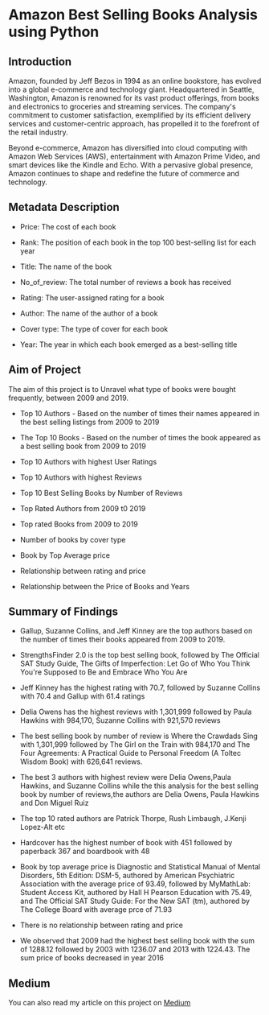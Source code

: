 # Amazon Best Selling Books Analysis using Python

## Introduction
Amazon, founded by Jeff Bezos in 1994 as an online bookstore, has evolved into a global e-commerce and technology giant. Headquartered in Seattle, Washington, Amazon is renowned for its vast product offerings, from books and electronics to groceries and streaming services. The company's commitment to customer satisfaction, exemplified by its efficient delivery services and customer-centric approach, has propelled it to the forefront of the retail industry.

Beyond e-commerce, Amazon has diversified into cloud computing with Amazon Web Services (AWS), entertainment with Amazon Prime Video, and smart devices like the Kindle and Echo. With a pervasive global presence, Amazon continues to shape and redefine the future of commerce and technology.

## Metadata Description
- Price: The cost of each book
  
- Rank: The position of each book in the top 100 best-selling list for each year
  
- Title: The name of the book

- No_of_review: The total number of reviews a book has received

- Rating: The user-assigned rating for a book

- Author: The name of the author of a book

- Cover type: The type of cover for each book

- Year: The year in which each book emerged as a best-selling title
  
## Aim of Project
The aim of this project is to Unravel what type of books were bought frequently, between 2009 and 2019.

- Top 10 Authors - Based on the number of times their names appeared in the best selling listings from 2009 to 2019

- The Top 10 Books - Based on the number of times the book appeared as a best selling book from 2009 to 2019

- Top 10 Authors with highest User Ratings

- Top 10 Authors with highest Reviews

- Top 10 Best Selling Books by Number of Reviews

- Top Rated Authors from 2009 t0 2019

- Top rated Books from 2009 to 2019

- Number of books by cover type

- Book by Top Average price

- Relationship between rating and price

- Relationship between the Price of Books and Years

## Summary of Findings
- Gallup, Suzanne Collins, and Jeff Kinney are the top authors based on the number of times their books appeared from 2009 to 2019.

- StrengthsFinder 2.0 is the top best selling book, followed by The Official SAT Study Guide, The Gifts of Imperfection: Let Go of Who You Think You're Supposed to Be and Embrace Who You Are

- Jeff Kinney has the highest rating with 70.7, followed by Suzanne Collins with 70.4 and Gallup with 61.4 ratings

- Delia Owens has the highest reviews with 1,301,999 followed by Paula Hawkins with 984,170, Suzanne Collins with 921,570 reviews

- The best selling book by number of review is Where the Crawdads Sing with 1,301,999 followed by The Girl on the Train with 984,170 and The Four Agreements: A Practical Guide to Personal Freedom (A Toltec Wisdom Book) with 626,641 reviews.

- The best 3 authors with highest review were Delia Owens,Paula Hawkins, and Suzanne Collins while the this analysis for the best selling book by number of reviews,the authors are Delia Owens, Paula Hawkins and Don Miguel Ruiz

- The top 10 rated authors are Patrick Thorpe, Rush Limbaugh, J.Kenji Lopez-Alt etc

- Hardcover has the highest number of book with 451 followed by paperback 367 and boardbook with 48

- Book by top average price is Diagnostic and Statistical Manual of Mental Disorders, 5th Edition: DSM-5, authored by American Psychiatric Association with the average price of 93.49, followed by MyMathLab: Student Access Kit, authored by Hall H Pearson Education with 75.49, and The Official SAT Study Guide: For the New SAT (tm), authored by The College Board with average prce of 71.93

- There is no relationship between rating and price

- We observed that 2009 had the highest best selling book with the sum of 1288.12 followed by 2003 with 1236.07 and 2013 with 1224.43. The sum price of books decreased in year 2016

## Medium
You can also read my article on this project on [Medium](https://medium.com/@njokunnenna26/amazon-best-selling-books-analysis-using-python-264a89810469)

